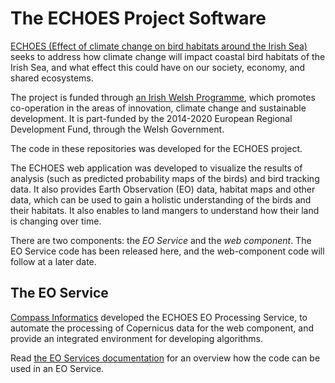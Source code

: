 # The ECHOES Project Software

[ECHOES (Effect of climate change on bird habitats around the Irish Sea)](https://echoesproj.eu/)
seeks to address how climate change will impact coastal bird habitats of the Irish Sea, 
and what effect this could have on our society, economy, and shared ecosystems. 

The project is funded through [an Irish Welsh Programme](https://irelandwales.eu),
which promotes co-operation in the areas of innovation, climate change and sustainable development.
It is part-funded by the 2014-2020 European Regional Development Fund,
through the Welsh Government.

The code in these repositories was developed for the ECHOES project.
 
The ECHOES web application was developed to visualize the results of analysis
(such as predicted probability maps of the birds) and bird tracking data.
It also provides Earth Observation (EO) data, habitat maps and other data,
which can be used to gain a holistic understanding of the birds and their habitats.
It also enables to land mangers to understand how their land is changing over time.     

There are two components: the *EO Service* and the *web component*. 
The EO Service code has been released here,
and the web-component code will follow at a later date.


## The EO Service

[Compass Informatics](https://compass.ie) developed the ECHOES EO Processing Service, 
to automate the processing of Copernicus data for the web component, 
and provide an integrated environment for developing algorithms.

Read [the EO Services documentation](https://docs.compass.ie/EarthObservationDocs/)
for an overview how the code can be used in an EO Service.
